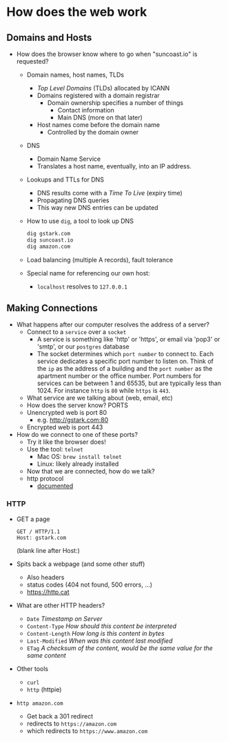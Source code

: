 # How does the web work

## Domains and Hosts

- How does the browser know where to go when "suncoast.io" is requested?

  - Domain names, host names, TLDs
    - _Top Level Domains_ (TLDs) allocated by ICANN
    - Domains registered with a domain registrar
      - Domain ownership specifies a number of things
        - Contact information
        - Main DNS (more on that later)
    - Host names come before the domain name
      - Controlled by the domain owner
  - DNS
    - Domain Name Service
    - Translates a host name, eventually, into an IP address.
  - Lookups and TTLs for DNS
    - DNS results come with a _Time To Live_ (expiry time)
    - Propagating DNS queries
    - This way new DNS entries can be updated
  - How to use `dig`, a tool to look up DNS

    ```sh
    dig gstark.com
    dig suncoast.io
    dig amazon.com
    ```

  - Load balancing (multiple A records), fault tolerance
  - Special name for referencing our own host:
    - `localhost` resolves to `127.0.0.1`

## Making Connections

- What happens after our computer resolves the address of a server?
  - Connect to a `service` over a `socket`
    - A service is something like 'http' or 'https', or email via 'pop3' or
      'smtp', or our `postgres` database
    - The socket determines which `port number` to connect to. Each service
      dedicates a specific port number to listen on. Think of the `ip` as the
      address of a building and the `port number` as the apartment number or the
      office number. Port numbers for services can be between 1 and 65535, but
      are typically less than 1024. For instance `http` is `80` while `https` is
      `443`.
  - What service are we talking about (web, email, etc)
  - How does the server know? PORTS
  - Unencrypted web is port 80
    - e.g. http://gstark.com:80
  - Encrypted web is port 443
- How do we connect to one of these ports?
  - Try it like the browser does!
  - Use the tool: `telnet`
    - Mac OS: `brew install telnet`
    - Linux: likely already installed
  - Now that we are connected, how do we talk?
  - http protocol
    - [documented](https://tools.ietf.org/html/rfc2616)

### HTTP

- GET a page

  ```
  GET / HTTP/1.1
  Host: gstark.com

  ```

  (blank line after Host:)

- Spits back a webpage (and some other stuff)
  - Also headers
  - status codes (404 not found, 500 errors, ...)
  - https://http.cat
- What are other HTTP headers?

  - `Date` _Timestamp on Server_
  - `Content-Type` _How should this content be interpreted_
  - `Content-Length` _How long is this content in bytes_
  - `Last-Modified` _When was this content last modified_
  - `ETag` _A checksum of the content, would be the same value for the same
    content_

- Other tools
  - `curl`
  - `http` (httpie)
- `http amazon.com`
  - Get back a 301 redirect
  - redirects to `https://amazon.com`
  - which redirects to `https://www.amazon.com`

